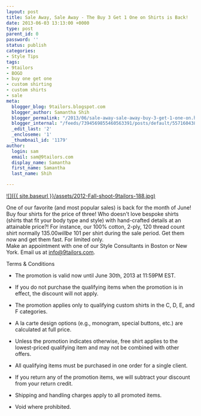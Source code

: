 ```yaml
---
layout: post
title: Sale Away, Sale Away - The Buy 3 Get 1 One on Shirts is Back!
date: 2013-06-03 13:13:00 +0000
type: post
parent_id: 0
password: ''
status: publish
categories:
- Style Tips
tags:
- 9tailors
- BOGO
- buy one get one
- custom shirting
- custom shirts
- sale
meta:
  blogger_blog: 9tailors.blogspot.com
  blogger_author: Samantha Shih
  blogger_permalink: "/2013/06/sale-away-sale-away-buy-3-get-1-one-on.html"
  blogger_internal: "/feeds/7394569855460563391/posts/default/5571604386618730018"
  _edit_last: '2'
  _encloseme: '1'
  _thumbnail_id: '1179'
author:
  login: sam
  email: sam@9tailors.com
  display_name: Samantha
  first_name: Samantha
  last_name: Shih

---
```

[![]({{ site.baseurl }}/assets/2012-Fall-shoot-9tailors-188.jpg)](http://2.bp.blogspot.com/-m0PbxfDGzHY/UayV226znBI/AAAAAAAAN4Y/6J08Fq2bNfU/s1600/2012-Fall-shoot-9tailors-188.jpg)

  
  
One of our favorite (and most popular sales) is back for the month of June! Buy four shirts for the price of three! Who doesn't love bespoke shirts (shirts that fit your body type and style) with hand-crafted details at an attainable price?! For instance, our 100% cotton, 2-ply, 120 thread count shirt normally $135.00 will be ~$101 per shirt during the sale period. Get them now and get them fast. For limited only.   
Make an appointment with one of our Style Consultants in Boston or New York. Email us at [info@9tailors.com](mailto:info@9tailors.com). 

  
  
Terms & Conditions

*   The promotion is valid now until June 30th, 2013 at 11:59PM EST.

*   If you do not purchase the qualifying items when the promotion is in effect, the discount will not apply.
*   The promotion applies only to qualifying custom shirts in the C, D, E, and F categories.
*   A la carte design options (e.g., monogram, special buttons, etc.) are calculated at full price.
*   Unless the promotion indicates otherwise, free shirt applies to the lowest-priced qualifying item and may not be combined with other offers.
*   All qualifying items must be purchased in one order for a single client.
*   If you return any of the promotion items, we will subtract your discount from your return credit.
*   Shipping and handling charges apply to all promoted items.
*   Void where prohibited.